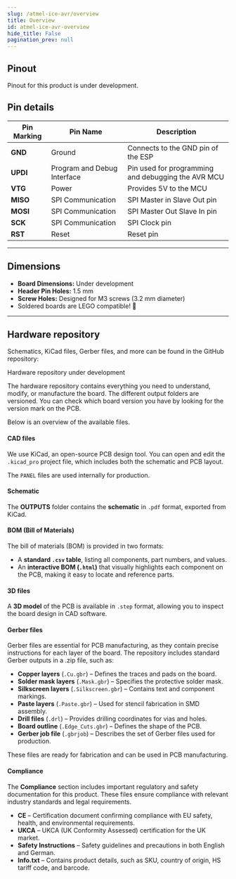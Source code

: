 ```yaml
---  
slug: /atmel-ice-avr/overview  
title: Overview  
id: atmel-ice-avr-overview   
hide_title: False  
pagination_prev: null  
---
```


## Pinout

<ErrorBox>Pinout for this product is under development.</ErrorBox>

## Pin details

| Pin Marking | Pin Name                       | Description                                                |
| ----------- | ------------------------------ | ---------------------------------------------------------- |
| **GND**     | Ground                         | Connects to the GND pin of the ESP                         |
| **UPDI**    | Program and Debug Interface    | Pin used for programming and debugging the AVR MCU         |
| **VTG**     | Power                          | Provides 5V to the MCU                                     |
| **MISO**    | SPI Communication              | SPI Master in Slave Out pin                                |
| **MOSI**    | SPI Communication              | SPI Master Out Slave In pin                                |
| **SCK**     | SPI Communication              | SPI Clock pin                                              |
| **RST**     | Reset                          | Reset pin                                                  |

---

## Dimensions

- **Board Dimensions:** <ErrorBox>Under development</ErrorBox>
- **Header Pin Holes:** 1.5 mm  
- **Screw Holes:** Designed for M3 screws (3.2 mm diameter)  
- Soldered boards are LEGO compatible! 🧱 

---

## Hardware repository

Schematics, KiCad files, Gerber files, and more can be found in the GitHub repository:

<ErrorBox>Hardware repository under development</ErrorBox>

The hardware repository contains everything you need to understand, modify, or manufacture the board. The different output folders are versioned. You can check which board version you have by looking for the version mark on the PCB.

Below is an overview of the available files.  

#### CAD files

We use KiCad, an open-source PCB design tool. You can open and edit the `.kicad_pro` project file, which includes both the schematic and PCB layout.  

The `PANEL` files are used internally for production.  

#### Schematic

The **OUTPUTS** folder contains the **schematic** in `.pdf` format, exported from KiCad.

#### BOM (Bill of Materials)

The bill of materials (BOM) is provided in two formats:  

- A **standard `.csv` table**, listing all components, part numbers, and values.  
- An **interactive BOM (`.html`)** that visually highlights each component on the PCB, making it easy to locate and reference parts.  

#### 3D files

A **3D model** of the PCB is available in `.step` format, allowing you to inspect the board design in CAD software.  

#### Gerber files 

Gerber files are essential for PCB manufacturing, as they contain precise instructions for each layer of the board. The repository includes standard Gerber outputs in a .zip file, such as:  

- **Copper layers** (`.Cu.gbr`) – Defines the traces and pads on the board.  
- **Solder mask layers** (`.Mask.gbr`) – Specifies the protective solder mask.  
- **Silkscreen layers** (`.Silkscreen.gbr`) – Contains text and component markings.  
- **Paste layers** (`.Paste.gbr`) – Used for stencil fabrication in SMD assembly.  
- **Drill files** (`.drl`) – Provides drilling coordinates for vias and holes.  
- **Board outline** (`.Edge_Cuts.gbr`) – Defines the shape of the PCB.  
- **Gerber job file** (`.gbrjob`) – Describes the set of Gerber files used for production.  

These files are ready for fabrication and can be used in PCB manufacturing.

#### Compliance

The **Compliance** section includes important regulatory and safety documentation for this product. These files ensure compliance with relevant industry standards and legal requirements.  

- **CE** – Certification document confirming compliance with EU safety, health, and environmental requirements.  
- **UKCA** – UKCA (UK Conformity Assessed) certification for the UK market.  
- **Safety Instructions** – Safety guidelines and precautions in both English and German.  
- **Info.txt** – Contains product details, such as SKU, country of origin, HS tariff code, and barcode.